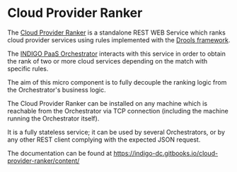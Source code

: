 # Cloud Provider Ranker

The
[Cloud Provider Ranker](https://github.com/indigo-dc/CloudProviderRanker) is
a standalone REST WEB Service which ranks cloud provider services using
rules implemented with the [Drools framework](https://drools.org).

The [INDIGO PaaS Orchestrator](https://github.com/indigo-dc/orchestrator)
interacts with this service in order to obtain the rank of two or more cloud
services depending on the match with specific rules.

The aim of this micro component is to fully decouple the ranking logic
from the Orchestrator's business logic.

The Cloud Provider Ranker can be installed on any machine which is
reachable from the Orchestrator via TCP connection (including the
machine running the Orchestrator itself). 

It is a fully stateless service; it can be used by several
Orchestrators, or by any other REST client complying with the expected
JSON request.

The documentation can be found at
https://indigo-dc.gitbooks.io/cloud-provider-ranker/content/
